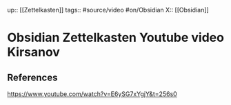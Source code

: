 up:: [[Zettelkasten]]
tags:: #source/video #on/Obsidian 
X:: [[Obsidian]]

# Obsidian Zettelkasten Youtube video Kirsanov

## References
https://www.youtube.com/watch?v=E6ySG7xYgjY&t=256s0

